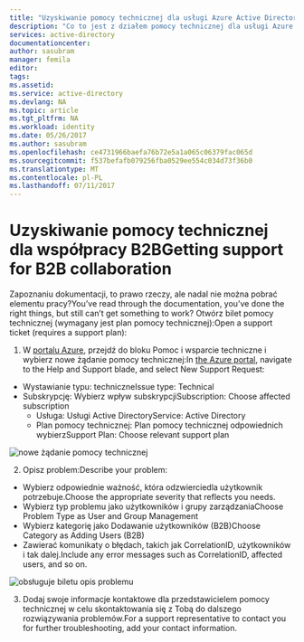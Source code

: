 ```yaml
---
title: "Uzyskiwanie pomocy technicznej dla usługi Azure Active Directory B2B współpracy | Dokumentacja firmy Microsoft"
description: "Co to jest z działem pomocy technicznej dla usługi Azure Active Directory B2B współpracy?"
services: active-directory
documentationcenter: 
author: sasubram
manager: femila
editor: 
tags: 
ms.assetid: 
ms.service: active-directory
ms.devlang: NA
ms.topic: article
ms.tgt_pltfrm: NA
ms.workload: identity
ms.date: 05/26/2017
ms.author: sasubram
ms.openlocfilehash: ce4731966baefa76b72e5a1a065c06379fac065d
ms.sourcegitcommit: f537befafb079256fba0529ee554c034d73f36b0
ms.translationtype: MT
ms.contentlocale: pl-PL
ms.lasthandoff: 07/11/2017
---
```

# <a name="getting-support-for-b2b-collaboration"></a><span data-ttu-id="8c37b-103">Uzyskiwanie pomocy technicznej dla współpracy B2B</span><span class="sxs-lookup"><span data-stu-id="8c37b-103">Getting support for B2B collaboration</span></span>

<span data-ttu-id="8c37b-104">Zapoznaniu dokumentacji, to prawo rzeczy, ale nadal nie można pobrać elementu pracy?</span><span class="sxs-lookup"><span data-stu-id="8c37b-104">You’ve read through the documentation, you’ve done the right things, but still can’t get something to work?</span></span> <span data-ttu-id="8c37b-105">Otwórz bilet pomocy technicznej (wymagany jest plan pomocy technicznej):</span><span class="sxs-lookup"><span data-stu-id="8c37b-105">Open a support ticket (requires a support plan):</span></span>

1. <span data-ttu-id="8c37b-106">W [portalu Azure](https://portal.azure.com), przejdź do bloku Pomoc i wsparcie techniczne i wybierz nowe żądanie pomocy technicznej:</span><span class="sxs-lookup"><span data-stu-id="8c37b-106">In [the Azure portal](https://portal.azure.com), navigate to the Help and Support blade, and select New Support Request:</span></span>
  - <span data-ttu-id="8c37b-107">Wystawianie typu: techniczne</span><span class="sxs-lookup"><span data-stu-id="8c37b-107">Issue type: Technical</span></span>
  - <span data-ttu-id="8c37b-108">Subskrypcję: Wybierz wpływ subskrypcji</span><span class="sxs-lookup"><span data-stu-id="8c37b-108">Subscription: Choose affected subscription</span></span>
    - <span data-ttu-id="8c37b-109">Usługa: Usługi Active Directory</span><span class="sxs-lookup"><span data-stu-id="8c37b-109">Service: Active Directory</span></span>
    - <span data-ttu-id="8c37b-110">Plan pomocy technicznej: Plan pomocy technicznej odpowiednich wybierz</span><span class="sxs-lookup"><span data-stu-id="8c37b-110">Support Plan: Choose relevant support plan</span></span>

  ![nowe żądanie pomocy technicznej](media/active-directory-b2b-support/new-support-request.png)

2. <span data-ttu-id="8c37b-112">Opisz problem:</span><span class="sxs-lookup"><span data-stu-id="8c37b-112">Describe your problem:</span></span>
  - <span data-ttu-id="8c37b-113">Wybierz odpowiednie ważność, która odzwierciedla użytkownik potrzebuje.</span><span class="sxs-lookup"><span data-stu-id="8c37b-113">Choose the appropriate severity that reflects you needs.</span></span>
  - <span data-ttu-id="8c37b-114">Wybierz typ problemu jako użytkowników i grupy zarządzania</span><span class="sxs-lookup"><span data-stu-id="8c37b-114">Choose Problem Type as User and Group Management</span></span>
  - <span data-ttu-id="8c37b-115">Wybierz kategorię jako Dodawanie użytkowników (B2B)</span><span class="sxs-lookup"><span data-stu-id="8c37b-115">Choose Category as Adding Users (B2B)</span></span>
  - <span data-ttu-id="8c37b-116">Zawierać komunikaty o błędach, takich jak CorrelationID, użytkowników i tak dalej.</span><span class="sxs-lookup"><span data-stu-id="8c37b-116">Include any error messages such as CorrelationID, affected users, and so on.</span></span>

  ![obsługuje biletu opis problemu](media/active-directory-b2b-support/problem-description.png)

3. <span data-ttu-id="8c37b-118">Dodaj swoje informacje kontaktowe dla przedstawicielem pomocy technicznej w celu skontaktowania się z Tobą do dalszego rozwiązywania problemów.</span><span class="sxs-lookup"><span data-stu-id="8c37b-118">For a support representative to contact you for further troubleshooting, add your contact information.</span></span>
